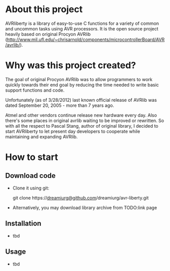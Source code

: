 # About this project

AVRliberty is a library of easy-to-use C functions for a variety of common and uncommon tasks using AVR processors. It is the open source project heavily based on original Procyon AVRlib (http://www.mil.ufl.edu/~chrisarnold/components/microcontrollerBoard/AVR/avrlib/).

# Why was this project created?

The goal of original Procyon AVRlib was to allow programmers to work quickly towards their end goal by reducing the time needed to write basic support functions and code.

Unfortunately (as of 3/28/2012) last known official release of AVRlib was dated September 20, 2005 - more than 7 years ago.

Atmel and other vendors continue release new hardware every day. Also there's some places in original avrlib waiting to be improved or rewritten. So with all the respect to Pascal Stang, author of original library, I decided to start AVRliberty to let present day developers to cooperate while maintaining and expanding AVRlib.

# How to start
## Download code

* Clone it using git:

    git clone https://dreamiurg@github.com/dreamiurg/avr-liberty.git

* Alternatively, you may download library archive from TODO:link page

## Installation
* tbd

## Usage
* tbd
